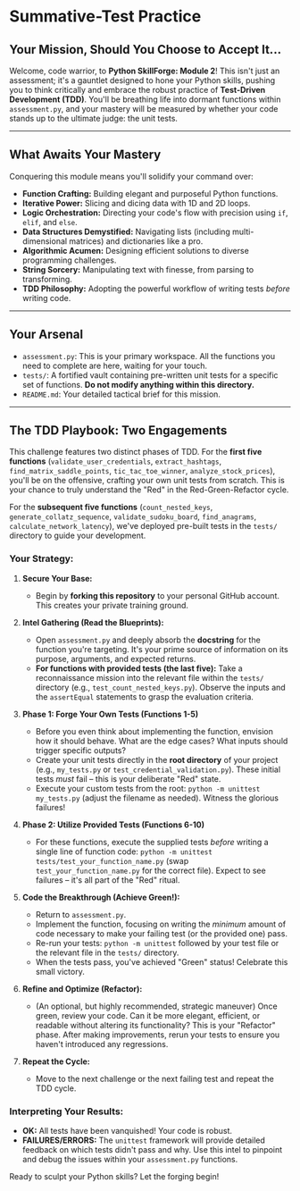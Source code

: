# Summative-Test Practice

## Your Mission, Should You Choose to Accept It...
Welcome, code warrior, to **Python SkillForge: Module 2**! This isn't just an assessment; it's a gauntlet designed to hone your Python skills, pushing you to think critically and embrace the robust practice of **Test-Driven Development (TDD)**. You'll be breathing life into dormant functions within `assessment.py`, and your mastery will be measured by whether your code stands up to the ultimate judge: the unit tests.

---

## What Awaits Your Mastery
Conquering this module means you'll solidify your command over:
* **Function Crafting:** Building elegant and purposeful Python functions.
* **Iterative Power:** Slicing and dicing data with 1D and 2D loops.
* **Logic Orchestration:** Directing your code's flow with precision using `if`, `elif`, and `else`.
* **Data Structures Demystified:** Navigating lists (including multi-dimensional matrices) and dictionaries like a pro.
* **Algorithmic Acumen:** Designing efficient solutions to diverse programming challenges.
* **String Sorcery:** Manipulating text with finesse, from parsing to transforming.
* **TDD Philosophy:** Adopting the powerful workflow of writing tests *before* writing code.

---

## Your Arsenal
* `assessment.py`: This is your primary workspace. All the functions you need to complete are here, waiting for your touch.
* `tests/`: A fortified vault containing pre-written unit tests for a specific set of functions. **Do not modify anything within this directory.**
* `README.md`: Your detailed tactical brief for this mission.

---

## The TDD Playbook: Two Engagements

This challenge features two distinct phases of TDD. For the **first five functions** (`validate_user_credentials`, `extract_hashtags`, `find_matrix_saddle_points`, `tic_tac_toe_winner`, `analyze_stock_prices`), you'll be on the offensive, crafting your own unit tests from scratch. This is your chance to truly understand the "Red" in the Red-Green-Refactor cycle.

For the **subsequent five functions** (`count_nested_keys`, `generate_collatz_sequence`, `validate_sudoku_board`, `find_anagrams`, `calculate_network_latency`), we've deployed pre-built tests in the `tests/` directory to guide your development.

### Your Strategy:

1.  **Secure Your Base:**
    * Begin by **forking this repository** to your personal GitHub account. This creates your private training ground.

2.  **Intel Gathering (Read the Blueprints):**
    * Open `assessment.py` and deeply absorb the **docstring** for the function you're targeting. It's your prime source of information on its purpose, arguments, and expected returns.
    * **For functions with provided tests (the last five):** Take a reconnaissance mission into the relevant file within the `tests/` directory (e.g., `test_count_nested_keys.py`). Observe the inputs and the `assertEqual` statements to grasp the evaluation criteria.

3.  **Phase 1: Forge Your Own Tests (Functions 1-5)**
    * Before you even think about implementing the function, envision how it should behave. What are the edge cases? What inputs should trigger specific outputs?
    * Create your unit tests directly in the **root directory** of your project (e.g., `my_tests.py` or `test_credential_validation.py`). These initial tests *must* fail – this is your deliberate "Red" state.
    * Execute your custom tests from the root: `python -m unittest my_tests.py` (adjust the filename as needed). Witness the glorious failures!

4.  **Phase 2: Utilize Provided Tests (Functions 6-10)**
    * For these functions, execute the supplied tests *before* writing a single line of function code: `python -m unittest tests/test_your_function_name.py` (swap `test_your_function_name.py` for the correct file). Expect to see failures – it's all part of the "Red" ritual.

5.  **Code the Breakthrough (Achieve Green!):**
    * Return to `assessment.py`.
    * Implement the function, focusing on writing the *minimum* amount of code necessary to make your failing test (or the provided one) pass.
    * Re-run your tests: `python -m unittest` followed by your test file or the relevant file in the `tests/` directory.
    * When the tests pass, you've achieved "Green" status! Celebrate this small victory.

6.  **Refine and Optimize (Refactor):**
    * (An optional, but highly recommended, strategic maneuver) Once green, review your code. Can it be more elegant, efficient, or readable without altering its functionality? This is your "Refactor" phase. After making improvements, rerun your tests to ensure you haven't introduced any regressions.

7.  **Repeat the Cycle:**
    * Move to the next challenge or the next failing test and repeat the TDD cycle.

### Interpreting Your Results:
* **OK:** All tests have been vanquished! Your code is robust.
* **FAILURES/ERRORS:** The `unittest` framework will provide detailed feedback on which tests didn't pass and why. Use this intel to pinpoint and debug the issues within your `assessment.py` functions.

Ready to sculpt your Python skills? Let the forging begin!